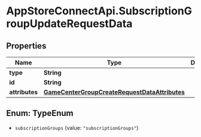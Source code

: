 # AppStoreConnectApi.SubscriptionGroupUpdateRequestData

## Properties

Name | Type | Description | Notes
------------ | ------------- | ------------- | -------------
**type** | **String** |  | 
**id** | **String** |  | 
**attributes** | [**GameCenterGroupCreateRequestDataAttributes**](GameCenterGroupCreateRequestDataAttributes.md) |  | [optional] 



## Enum: TypeEnum


* `subscriptionGroups` (value: `"subscriptionGroups"`)




